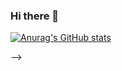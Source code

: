 ### Hi there 👋

[![Anurag's GitHub stats](https://github-readme-stats.vercel.app/api?username=arhmAli)](https://github.com/anuraghazra/github-readme-stats)
<!--
**arhmAli/arhmAli** is a ✨ _special_ ✨ repository because its `README.md` (this file) appears on your GitHub profile.

<!-- 
- 🔭 I’m currently working on ...
- 🌱 I’m currently learning ...
- 👯 I’m looking to collaborate on ...
- 🤔 I’m looking for help with ...
- 💬 Ask me about ...
- 📫 How to reach me: ...
- 😄 Pronouns: ...
- ⚡ Fun fact: ... -->
-->
